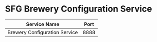 # SFG Brewery Configuration Service

| Service Name                  | Port | 
|-------------------------------|------|
| Brewery Configuration Service | 8888 |
